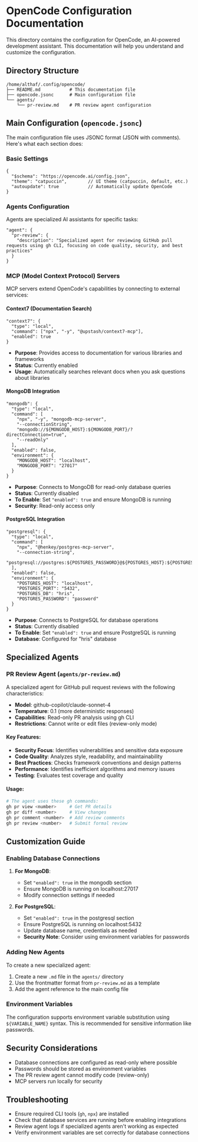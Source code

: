 # OpenCode Configuration Documentation

This directory contains the configuration for OpenCode, an AI-powered development assistant. This documentation will help you understand and customize the configuration.

## Directory Structure

```
/home/althaf/.config/opencode/
├── README.md           # This documentation file
├── opencode.jsonc      # Main configuration file
└── agents/
    └── pr-review.md    # PR review agent configuration
```

## Main Configuration (`opencode.jsonc`)

The main configuration file uses JSONC format (JSON with comments). Here's what each section does:

### Basic Settings

```jsonc
{
  "$schema": "https://opencode.ai/config.json",
  "theme": "catpuccin",        // UI theme (catpuccin, default, etc.)
  "autoupdate": true           // Automatically update OpenCode
}
```

### Agents Configuration

Agents are specialized AI assistants for specific tasks:

```jsonc
"agent": {
  "pr-review": {
    "description": "Specialized agent for reviewing GitHub pull requests using gh CLI, focusing on code quality, security, and best practices"
  }
}
```

### MCP (Model Context Protocol) Servers

MCP servers extend OpenCode's capabilities by connecting to external services:

#### Context7 (Documentation Search)
```jsonc
"context7": {
  "type": "local",
  "command": ["npx", "-y", "@upstash/context7-mcp"],
  "enabled": true
}
```
- **Purpose**: Provides access to documentation for various libraries and frameworks
- **Status**: Currently enabled
- **Usage**: Automatically searches relevant docs when you ask questions about libraries

#### MongoDB Integration
```jsonc
"mongodb": {
  "type": "local",
  "command": [
    "npx", "-y", "mongodb-mcp-server",
    "--connectionString",
    "mongodb://${MONGODB_HOST}:${MONGODB_PORT}/?directConnection=true",
    "--readOnly"
  ],
  "enabled": false,
  "environment": {
    "MONGODB_HOST": "localhost",
    "MONGODB_PORT": "27017"
  }
}
```
- **Purpose**: Connects to MongoDB for read-only database queries
- **Status**: Currently disabled
- **To Enable**: Set `"enabled": true` and ensure MongoDB is running
- **Security**: Read-only access only

#### PostgreSQL Integration
```jsonc
"postgresql": {
  "type": "local",
  "command": [
    "npx", "@henkey/postgres-mcp-server",
    "--connection-string", 
    "postgresql://postgres:${POSTGRES_PASSWORD}@${POSTGRES_HOST}:${POSTGRES_PORT}/${POSTGRES_DB}"
  ],
  "enabled": false,
  "environment": {
    "POSTGRES_HOST": "localhost",
    "POSTGRES_PORT": "5432",
    "POSTGRES_DB": "hris",
    "POSTGRES_PASSWORD": "password"
  }
}
```
- **Purpose**: Connects to PostgreSQL for database operations
- **Status**: Currently disabled
- **To Enable**: Set `"enabled": true` and ensure PostgreSQL is running
- **Database**: Configured for "hris" database

## Specialized Agents

### PR Review Agent (`agents/pr-review.md`)

A specialized agent for GitHub pull request reviews with the following characteristics:

- **Model**: github-copilot/claude-sonnet-4
- **Temperature**: 0.1 (more deterministic responses)
- **Capabilities**: Read-only PR analysis using gh CLI
- **Restrictions**: Cannot write or edit files (review-only mode)

#### Key Features:
- **Security Focus**: Identifies vulnerabilities and sensitive data exposure
- **Code Quality**: Analyzes style, readability, and maintainability
- **Best Practices**: Checks framework conventions and design patterns
- **Performance**: Identifies inefficient algorithms and memory issues
- **Testing**: Evaluates test coverage and quality

#### Usage:
```bash
# The agent uses these gh commands:
gh pr view <number>     # Get PR details
gh pr diff <number>     # View changes  
gh pr comment <number>  # Add review comments
gh pr review <number>   # Submit formal review
```

## Customization Guide

### Enabling Database Connections

1. **For MongoDB**:
   - Set `"enabled": true` in the mongodb section
   - Ensure MongoDB is running on localhost:27017
   - Modify connection settings if needed

2. **For PostgreSQL**:
   - Set `"enabled": true` in the postgresql section
   - Ensure PostgreSQL is running on localhost:5432
   - Update database name, credentials as needed
   - **Security Note**: Consider using environment variables for passwords

### Adding New Agents

To create a new specialized agent:

1. Create a new `.md` file in the `agents/` directory
2. Use the frontmatter format from `pr-review.md` as a template
3. Add the agent reference to the main config file

### Environment Variables

The configuration supports environment variable substitution using `${VARIABLE_NAME}` syntax. This is recommended for sensitive information like passwords.

## Security Considerations

- Database connections are configured as read-only where possible
- Passwords should be stored as environment variables
- The PR review agent cannot modify code (review-only)
- MCP servers run locally for security

## Troubleshooting

- Ensure required CLI tools (`gh`, `npx`) are installed
- Check that database services are running before enabling integrations
- Review agent logs if specialized agents aren't working as expected
- Verify environment variables are set correctly for database connections